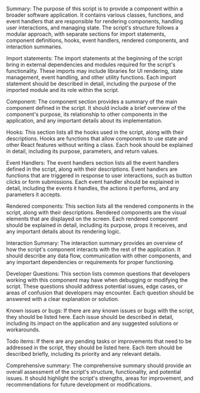 Summary:
The purpose of this script is to provide a component within a broader software application. It contains various classes, functions, and event handlers that are responsible for rendering components, handling user interactions, and managing state. The script's structure follows a modular approach, with separate sections for import statements, component definitions, hooks, event handlers, rendered components, and interaction summaries.

Import statements:
The import statements at the beginning of the script bring in external dependencies and modules required for the script's functionality. These imports may include libraries for UI rendering, state management, event handling, and other utility functions. Each import statement should be described in detail, including the purpose of the imported module and its role within the script.

Component:
The component section provides a summary of the main component defined in the script. It should include a brief overview of the component's purpose, its relationship to other components in the application, and any important details about its implementation.

Hooks:
This section lists all the hooks used in the script, along with their descriptions. Hooks are functions that allow components to use state and other React features without writing a class. Each hook should be explained in detail, including its purpose, parameters, and return values.

Event Handlers:
The event handlers section lists all the event handlers defined in the script, along with their descriptions. Event handlers are functions that are triggered in response to user interactions, such as button clicks or form submissions. Each event handler should be explained in detail, including the events it handles, the actions it performs, and any parameters it accepts.

Rendered components:
This section lists all the rendered components in the script, along with their descriptions. Rendered components are the visual elements that are displayed on the screen. Each rendered component should be explained in detail, including its purpose, props it receives, and any important details about its rendering logic.

Interaction Summary:
The interaction summary provides an overview of how the script's component interacts with the rest of the application. It should describe any data flow, communication with other components, and any important dependencies or requirements for proper functioning.

Developer Questions:
This section lists common questions that developers working with this component may have when debugging or modifying the script. These questions should address potential issues, edge cases, or areas of confusion that developers may encounter. Each question should be answered with a clear explanation or solution.

Known issues or bugs:
If there are any known issues or bugs with the script, they should be listed here. Each issue should be described in detail, including its impact on the application and any suggested solutions or workarounds.

Todo items:
If there are any pending tasks or improvements that need to be addressed in the script, they should be listed here. Each item should be described briefly, including its priority and any relevant details.

Comprehensive summary:
The comprehensive summary should provide an overall assessment of the script's structure, functionality, and potential issues. It should highlight the script's strengths, areas for improvement, and recommendations for future development or modifications.